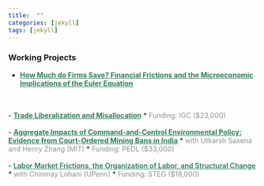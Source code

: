 ```yaml
---
title:  ""
categories: [jekyll]
tags: [jekyll]
---
```


### Working Projects
- <a href="" style="color:#2c7e5a;font-weight: bold;">How Much do Firms Save? Financial Frictions and the Microeconomic Implications of the Euler Equation</a>
<br/>
<br/>
- <a href="" style="color:#2c7e5a;font-weight: bold;">Trade Liberalization and Misallocation</a>
    * <a style="color:#909090"> Funding: IGC ($23,000) </a> 
<br/>
<br/>
- <a href="" style="color:#2c7e5a;font-weight: bold;">Aggregate Impacts of Command-and-Control Environmental Policy: Evidence from Court-Ordered Mining Bans in India</a>
    * <a style="color:#909090"> with Utkarsh Saxena and Henry Zhang (MIT) </a> 
    * <a style="color:#909090"> Funding: PEDL ($33,000) </a> 
<br/>
<br/>
- <a href="" style="color:#2c7e5a;font-weight: 600;">Labor Market Frictions, the Organization of Labor, and Structural Change </a>
    * <a style="color:#909090"> with Chinmay Lohani (UPenn) </a>
    * <a style="color:#909090"> Funding: STEG ($18,000) </a> 
<br/>
<br/>

<!-- 
### Publications
- forth, <a href="{{site.baseurl}}/files/aeri_NN/aeri_NN.pdf" style="color:#e25440;font-weight: bold;">Using TITLE</a>, ***JOURNAL***&nbsp;&nbsp;&nbsp;&#10098;[git](https://github.com/thomas9t/spatial-econ-cnn)&#10099;
    * AUTHORS
<br/>
<br/>
- 2022, <a href="{{site.baseurl}}/files/are_EITR/tradewar_1203.pdf" style="color:#e25440;font-weight: bold;">TITLE</a>, ***JOURNAL***
    - AUTHOR
  * [Economist](https://www.economist.com/finance-and-economics/2022/01/01/new-research-counts-the-costs-of-the-sino-american-trade-war) 
<br/>
<br/>

### Chapters & Policy Notes -->


